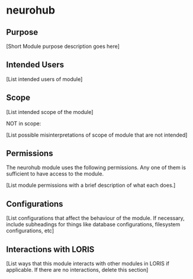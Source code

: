 # neurohub

## Purpose

[Short Module purpose description goes here]

## Intended Users

[List intended users of module]

## Scope

[List intended scope of the module]

NOT in scope:

[List possible misinterpretations of scope of module that
 are not intended]

## Permissions

The neurohub module uses the following permissions. Any one of them
is sufficient to have access to the module.

[List module permissions with a brief description of what each does.]

## Configurations

[List configurations that affect the behaviour of the module.
 If necessary, include subheadings for things like database configurations,
 filesystem configurations, etc]

## Interactions with LORIS

[List ways that this module interacts with other modules in LORIS if applicable.
 If there are no interactions, delete this section]
